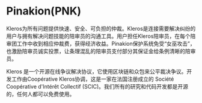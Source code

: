 # 

# Pinakion(PNK)

Kleros为所有问题提供快速、安全、可负担的仲裁。Kleros是连接需要解决纠纷的用户与拥有解决问题技能的陪审员的沟通工具。用户担任Kleros陪审员，在每个陪审团工作中收到相应仲裁费，获得经济收益。Pinakion保护系统免受“女巫攻击”，也激励陪审员诚实投票，让条理混乱的陪审员支付部分其保证金给条例清晰的陪审员。

Kleros 是一个开源在线争议解决协议，它使用区块链和众包来公平裁决争议。开发工作由Coopérative Kleros协调，这是一家在法国注册成立的 Société Coopérative d'Intérêt Collectif (SCIC)。我们所有的研究和代码开发都是开源的，任何人都可以免费使用。

